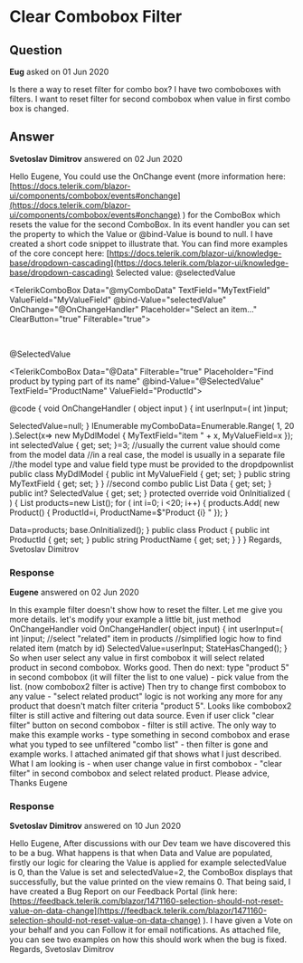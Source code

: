 # Clear Combobox Filter

## Question

**Eug** asked on 01 Jun 2020

Is there a way to reset filter for combo box? I have two comboboxes with filters. I want to reset filter for second combobox when value in first combo box is changed.

## Answer

**Svetoslav Dimitrov** answered on 02 Jun 2020

Hello Eugene, You could use the OnChange event (more information here: [https://docs.telerik.com/blazor-ui/components/combobox/events#onchange](https://docs.telerik.com/blazor-ui/components/combobox/events#onchange) ) for the ComboBox which resets the value for the second ComboBox. In its event handler you can set the property to which the Value or @bind-Value is bound to null. I have created a short code snippet to illustrate that. You can find more examples of the core concept here: [https://docs.telerik.com/blazor-ui/knowledge-base/dropdown-cascading](https://docs.telerik.com/blazor-ui/knowledge-base/dropdown-cascading) Selected value: @selectedValue
<br />

<TelerikComboBox Data="@myComboData" TextField="MyTextField" ValueField="MyValueField" @bind-Value="selectedValue" OnChange="@OnChangeHandler" Placeholder="Select an item..." ClearButton="true" Filterable="true">
</TelerikComboBox>

<br />

@SelectedValue
<br />

<TelerikComboBox Data="@Data" Filterable="true" Placeholder="Find product by typing part of its name" @bind-Value="@SelectedValue" TextField="ProductName" ValueField="ProductId">
</TelerikComboBox>

@code { void OnChangeHandler ( object input ) { int userInput=( int )input;

SelectedValue=null;
} IEnumerable<MyDdlModel> myComboData=Enumerable.Range( 1, 20 ).Select(x=> new MyDdlModel { MyTextField="item " + x, MyValueField=x }); int selectedValue { get; set; }=3; //usually the current value should come from the model data //in a real case, the model is usually in a separate file //the model type and value field type must be provided to the dropdpownlist public class MyDdlModel { public int MyValueField { get; set; } public string MyTextField { get; set; }
} //second combo public List<Product> Data { get; set; } public int? SelectedValue { get; set; } protected override void OnInitialized ( ) {
List<Product> products=new List<Product>(); for ( int i=0; i <20; i++)
{
products.Add( new Product()
{
ProductId=i,
ProductName=$"Product {i} " });
}

Data=products; base.OnInitialized();
} public class Product { public int ProductId { get; set; } public string ProductName { get; set; }
}
} Regards, Svetoslav Dimitrov

### Response

**Eugene** answered on 02 Jun 2020

In this example filter doesn't show how to reset the filter. Let me give you more details. let's modify your example a little bit, just method OnChangeHandler void OnChangeHandler( object input) { int userInput=( int )input; //select "related" item in products //simplified logic how to find related item (match by id) SelectedValue=userInput; StateHasChanged(); } So when user select any value in first combobox it will select related product in second combobox. Works good. Then do next: type "product 5" in second combobox (it will filter the list to one value) - pick value from the list. (now combobox2 filter is active) Then try to change first combobox to any value - "select related product" logic is not working any more for any product that doesn't match filter criteria "product 5". Looks like combobox2 filter is still active and filtering out data source. Even if user click "clear filter" button on second combobox - filter is still active. The only way to make this example works - type something in second combobox and erase what you typed to see unfiltered "combo list" - then filter is gone and example works. I attached animated gif that shows what I just described. What I am looking is - when user change value in first combobox - "clear filter" in second combobox and select related product. Please advice, Thanks Eugene

### Response

**Svetoslav Dimitrov** answered on 10 Jun 2020

Hello Eugene, After discussions with our Dev team we have discovered this to be a bug. What happens is that when Data and Value are populated, firstly our logic for clearing the Value is applied for example selectedValue is 0, than the Value is set and selectedValue=2, the ComboBox displays that successfully, but the value printed on the view remains 0. That being said, I have created a Bug Report on our Feedback Portal (link here: [https://feedback.telerik.com/blazor/1471160-selection-should-not-reset-value-on-data-change](https://feedback.telerik.com/blazor/1471160-selection-should-not-reset-value-on-data-change) ). I have given a Vote on your behalf and you can Follow it for email notifications. As attached file, you can see two examples on how this should work when the bug is fixed. Regards, Svetoslav Dimitrov
